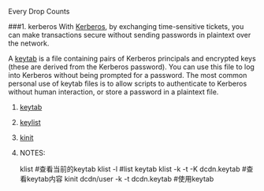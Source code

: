Every Drop Counts

###1. kerberos
With [Kerberos](https://kb.iu.edu/d/acjj), by exchanging time-sensitive tickets, you can make transactions secure without sending passwords in plaintext over the network.

A [keytab](https://kb.iu.edu/d/aumh) is a file containing pairs of Kerberos principals and encrypted keys (these are derived from the Kerberos password). You can use this file to log into Kerberos without being prompted for a password. The most common personal use of keytab files is to allow scripts to authenticate to Kerberos without human interaction, or store a password in a plaintext file. 

1. [keytab](https://kb.iu.edu/d/aumh)
2. [keylist](http://docs.oracle.com/javase/7/docs/technotes/tools/windows/klist.html)
3. [kinit](http://www.lehman.cuny.edu/cgi-bin/man-cgi?kinit+1)
4. NOTES:
    
    klist     #查看当前的keytab
    klist -l  #list keytab
    klist -k -t -K dcdn.keytab  #查看keytab内容
    kinit dcdn/user -k -t dcdn.keytab  #使用keytab

